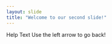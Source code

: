 ```yaml
---
layout: slide
title: "Welcome to our second slide!"
---
```

Help Text
Use the left arrow to go back!
